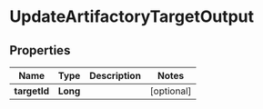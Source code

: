 

# UpdateArtifactoryTargetOutput


## Properties

Name | Type | Description | Notes
------------ | ------------- | ------------- | -------------
**targetId** | **Long** |  |  [optional]



